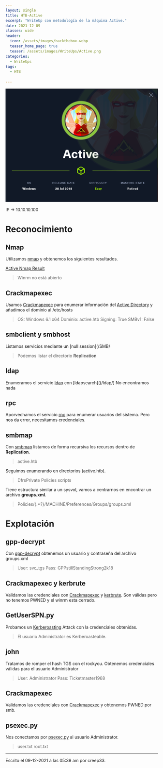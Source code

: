 ```yaml
---
layout: single
title: HTB-Active
excerpt: "WriteUp con metodología de la máquina Active."
date: 2021-12-09
classes: wide
header:
  icon: /assets/images/hackthebox.webp
  teaser_home_page: true
  teaser: /assets/images/WriteUps/Active.png
categories:
  - WriteUps
tags:
  - HTB

---
```



<center><img src='/assets/images/WriteUps/Active.png'></center>

IP -> 10.10.10.100


# Reconocimiento
## Nmap
Utilizamos [nmap](/Nmap/) y obtenemos los siguientes resultados.

[Active Nmap Result](/assets/files/WriteUps/Active.txt)

> Winrm no está abierto

## Crackmapexec
Usamos [Crackmapexec](/Crackmapexec/) para enumerar información del [Active Directory](/Active-Directory/) y añadimos el dominio al /etc/hosts
> OS: Windows 6.1 x64
> Dominio: active.htb
> Signing: True
> SMBv1: False

## smbclient y smbhost
Listamos servicios mediante un [null session](/SMB/
> Podemos listar el directorio **Replication**

## ldap
Enumeramos el servicio [ldap](/ldap/) con [ldapsearch]((/ldap/)
No encontramos nada

## rpc
Aporvechamos el servicio [rpc](/rpc/) para enumerar usuarios del sistema. Pero nos da error, necesitamos credenciales.

## smbmap
Con [smbmap](/SMB/) listamos de forma recursiva los recursos dentro de **Replication**.
> active.htb

Seguimos enumerando en directorios (active.htb).
> DfrsPrivate
> Policies
> scripts

Tiene estructura similar a un sysvol, vamos a centrarnos en encontrar un archivo **groups.xml**.

> Policies/{.\*?}/MACHINE/Preferences/Groups/groups.xml


# Explotación

## gpp-decrypt
Con [gpp-decrypt](/gpp-decrypt/) obtenemos un usuario y contraseña del archivo groups.xml
> User: svc_tgs
> Pass: GPPstillStandingStrong2k18

## Crackmapexec y kerbrute
Validamos las credenciales con [Crackmapexec](/Crackmapexec/) y [kerbrute](/Kerberos/). Son válidas pero no tenemos PWNED y el winrm esta cerrado.

## GetUserSPN.py
Probamos un [Kerberoasting](/Kerberoasting/) Attack con la credenciales obtenidas.
> El usuario Administrator es Kerberoasteable.

## john
Tratamos de romper el hash TGS con el rockyou. Obtenemos credenciales válidas para el usuario Administrator

> User: Administrator
> Pass: Ticketmaster1968

## Crackmapexec
Validamos las credenciales con [Crackmapexec](/Crackmapexec/) y obtenemos PWNED por smb.

## psexec.py
Nos conectamos por [psexec.py](/SMB/) al usuario Administrator.


> user.txt
> root.txt


---

Escrito el 09-12-2021 a las 05:39 am por creep33.
